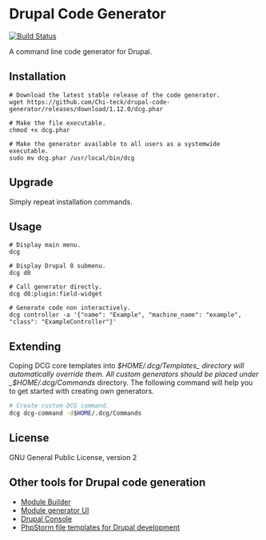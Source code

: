 # Drupal Code Generator

[![Build Status](https://travis-ci.org/Chi-teck/drupal-code-generator.svg?branch=master)](https://travis-ci.org/Chi-teck/drupal-code-generator)

A command line code generator for Drupal.

## Installation

```shell
# Download the latest stable release of the code generator.
wget https://github.com/Chi-teck/drupal-code-generator/releases/download/1.12.0/dcg.phar

# Make the file executable.
chmod +x dcg.phar

# Make the generator available to all users as a systemwide executable.
sudo mv dcg.phar /usr/local/bin/dcg
```

## Upgrade
Simply repeat installation commands.

## Usage
```shell
# Display main menu.
dcg

# Display Drupal 8 submenu.
dcg d8

# Call generator directly.
dcg d8:plugin:field-widget

# Generate code non interactively.
dcg controller -a '{"name": "Example", "machine_name": "example", "class": "ExampleController"}'
```

## Extending
Coping DCG core templates into _$HOME/.dcg/Templates_ directory  will automatically override them. All custom generators should be placed under _$HOME/.dcg/Commands_ directory. The following command will help you to get started with creating own generators.
```bash
# Create custom DCG command.
dcg dcg-command -d$HOME/.dcg/Commands
```

## License
GNU General Public License, version 2

## Other tools for Drupal code generation

- [Module Builder](https://www.drupal.org/project/module_builder)
- [Module generator UI](https://www.drupal.org/project/generator_ui)
- [Drupal Console](https://github.com/hechoendrupal/DrupalAppConsole)
- [PhpStorm file templates for Drupal development](https://github.com/Chi-teck/PhpStorm-Drupal-Templates)

